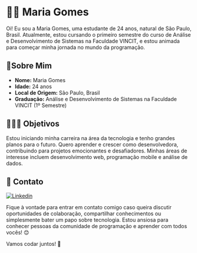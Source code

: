 # 👩🏽 Maria Gomes
Oi! Eu sou a Maria Gomes, uma estudante de 24 anos, natural de São Paulo, Brasil. Atualmente, estou cursando o primeiro semestre do curso de Análise e Desenvolvimento de Sistemas na Faculdade VINCIT, e estou animada para começar minha jornada no mundo da programação.

## 📝Sobre Mim
* **Nome:** Maria Gomes
* **Idade:** 24 anos
* **Local de Origem:** São Paulo, Brasil
* **Graduação:** Análise e Desenvolvimento de Sistemas na Faculdade VINCIT (1º Semestre)

## 👩🏽‍💻 Objetivos
Estou iniciando minha carreira na área da tecnologia e tenho grandes planos para o futuro. Quero aprender e crescer como desenvolvedora, contribuindo para projetos emocionantes e desafiadores. Minhas áreas de interesse incluem desenvolvimento web, programação mobile e análise de dados.

## 📲 Contato
[![Linkedin](https://img.shields.io/badge/LinkedIn-0077B5?style=for-the-badge&logo=linkedin&logoColor=white)](https://www.linkedin.com/in/mapgomes/) 

Fique à vontade para entrar em contato comigo caso queira discutir oportunidades de colaboração, compartilhar conhecimentos ou simplesmente bater um papo sobre tecnologia. Estou ansiosa para conhecer pessoas da comunidade de programação e aprender com todos vocês! 😊

Vamos codar juntos! 🚀
